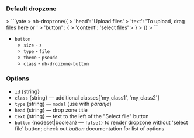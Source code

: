 ### Default dropzone
<div example="dropzone-default"/>
> ```yate
> nb-dropzone({
>      'head': 'Upload files'
>      'text': 'To upload, drag files here or '
>      'button' : {
>          'content': 'select files'
>      }
>  })
> ```

* `button`
    * `size` - `s`
    * `type` - `file`
    * `theme` - `pseudo`
    * `class` - `nb-dropzone-button`

### Options

* `id` {string}
* `class` {string} — additional classes['my_class1', 'my_class2'] 
* `type` {string} — `modal` (use with _paranja_)
* `head` {string} — drop zone title
* `text` {string} — text to the left of the "Select file" button
* `button` {nodeset|boolean} — `false()` to render dropzone without 'select file' button; check out _button_ documentation for list of options

